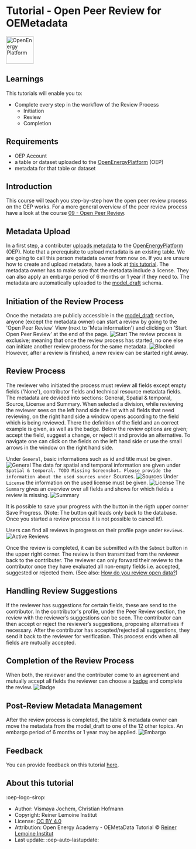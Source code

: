 # Tutorial - Open Peer Review for OEMetadata

<!-- keep img below title and without align="left"  -->
<img src="https://raw.githubusercontent.com/OpenEnergyPlatform/academy/develop/docs/data/img/OEP_logo_2_no_text.svg" alt="OpenEnergy Platform" height="75" width="75" />

## Learnings

This tutorials will enable you to:

- Complete every step in the workflow of the Review Process
	- Initiation
	- Review
	- Completion

## Requirements

- OEP Account
- a table or dataset uploaded to the [OpenEnergyPlatform](https://openenergyplatform.org/) (OEP)
- metadata for that table or dataset

## Introduction

This course will teach you step-by-step how the open peer review process on the OEP works. For a more general overview of the peer review process have a look at the course [09 - Open Peer Review](https://openenergyplatform.github.io/academy/courses/09_peer_review/).

## Metadata Upload

In a first step, a contributer [uploads metadata](https://openenergyplatform.org/dataedit/wizard/) to the [OpenEnergyPlatform](https://openenergyplatform.org/) (OEP). Note that a prerequisite to upload metadata is an existing table. We are going to call this person metadata owner from now on. If you are unsure how to create and upload metadata, have a look at [this tutorial](https://openenergyplatform.github.io/academy/tutorials/99_other/beginners_guide/#22-create-metadata). The metadata owner has to make sure that the metadata include a license. They can also apply an embargo period of 6 months or 1 year if they need to. The metadata are automatically uploaded to the [model_draft](https://openenergyplatform.org/dataedit/view/model_draft) schema.


## Initiation of the Review Process

Once the metadata are publicly accessible in the [model_draft](https://openenergyplatform.org/dataedit/view/model_draft) section, anyone (except the metadata owner) can start a review by going to the 'Open Peer Review' View (next to 'Meta information') and clicking on 'Start Open Peer Review' at the end of the page.
![Start](start_opr.png)
The review process is exclusive; meaning that once the review process has started, no one else can initiate another review process for the same metadata.
![Blocked](blocked_review.png)
However, after a review is finished, a new review can be started right away.

## Review Process

The reviewer who initiated the process must review all fields except empty fields ('None'), contributor fields and technical resource metadata fields. The metadata are devided into sections: General, Spatial & temporal, Source, License and Summary.
When selected a division, while reviewing the reviewer sees on the left hand side the list with all fields that need reviewing, on the right hand side a window opens according to the field which is being reviewed. There the definition of the field and an correct example is given, as well as the badge. Below the review options are given; accept the field, suggest a change, or reject it and provide an alternative. To navigate one can click on the fields on the left hand side or use the small arrows in the window on the right hand side.


Under `General`, basic informations such as id and title must be given. ![General](images/section_general.png)
The data for spatial and temporal information are given under `Spatial & temporal. TODO Missing Screenshot.
Please provide the information about the used sources under `Sources. ![Sources](images/section_sources.png)
Under `License` the information on the used license must be given. ![License](images/section_license.png)
The `Summary` gives an overview over all fields and shows for which fields a review is missing. ![Summary](images/section_summary.png)

It is possible to save your progress with the button in the rigth upper corner Save Progress. (Note: The button quit leads only back to the database. Once you started a review process it is not possible to cancel it!).

Users can find all reviews in progress on their profile page under `Reviews`. ![Active Reviews](images/profile_active_reviews.png)

Once the review is completed, it can be submitted with the `Submit` button in the upper right corner. The review is then transmitted from the reviewer back to the contributer. The reviewer can only forward their review to the contributor once they have evaluated all non-empty fields i.e. accepted, suggested or rejected them. (See also: [How do you review open data?](https://openenergyplatform.github.io/academy/courses/09_peer_review/#how-do-you-review-open-data))

## Handling Review Suggestions

If the reviewer has suggestions for certain fields, these are send to the contributor. In the contributor's profile, under the Peer Review section, the review with the reviewer’s suggestions can be seen. The contributor can then accept or reject the reviewer’s suggestions, proposing alternatives if necessary. After the contributor has accepted/rejected all suggestions, they send it back to the reviewer for verification. This process ends when all fields are mutually accepted.

## Completion of the Review Process

When both, the reviewer and the contributer come to an agreement and mutually accept all fields the reviewer can choose a [badge](https://openenergyplatform.github.io/academy/courses/09_peer_review/#how-to-evaluate-and-present-the-review-what-are-badges) and complete the review. ![Badge](images/badge_selection.png)

## Post-Review Metadata Management

After the review process is completed, the table & metadata owner can move the metadata from the model_draft to one of the 12 other topics. An embargo period of 6 months or 1 year may be applied. ![Embargo](images/embargo.png)

## Feedback

You can provide feedback on this tutorial [here](https://github.com/OpenEnergyPlatform/academy/issues/189).

## About this tutorial

:oep-logo-sirop:

- Author: Vismaya Jochem, Christian Hofmann
- Copyright: Reiner Lemoine Institut
- License: [CC BY 4.0](https://creativecommons.org/licenses/by/4.0/deed.en)
- Attribution: Open Energy Academy - OEMetaData Tutorial © [Reiner Lemoine Institut](https://reiner-lemoine-institut.de/)
- Last update: :oep-auto-lastupdate:
